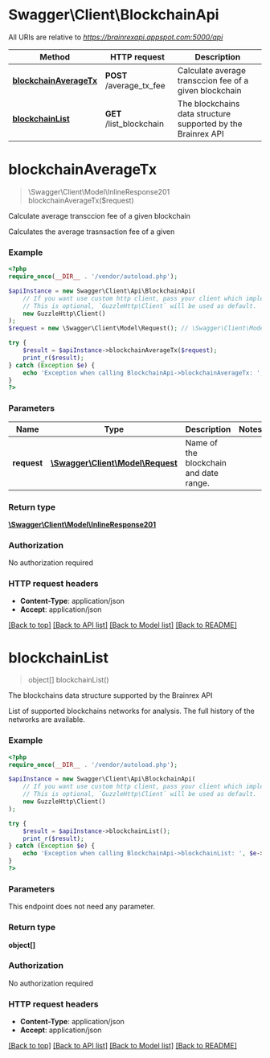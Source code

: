 # Swagger\Client\BlockchainApi

All URIs are relative to *https://brainrexapi.appspot.com:5000/api*

Method | HTTP request | Description
------------- | ------------- | -------------
[**blockchainAverageTx**](BlockchainApi.md#blockchainAverageTx) | **POST** /average_tx_fee | Calculate average transccion fee of a given blockchain
[**blockchainList**](BlockchainApi.md#blockchainList) | **GET** /list_blockchain | The blockchains data structure supported by the Brainrex API


# **blockchainAverageTx**
> \Swagger\Client\Model\InlineResponse201 blockchainAverageTx($request)

Calculate average transccion fee of a given blockchain

Calculates the average trasnsaction fee of a given

### Example
```php
<?php
require_once(__DIR__ . '/vendor/autoload.php');

$apiInstance = new Swagger\Client\Api\BlockchainApi(
    // If you want use custom http client, pass your client which implements `GuzzleHttp\ClientInterface`.
    // This is optional, `GuzzleHttp\Client` will be used as default.
    new GuzzleHttp\Client()
);
$request = new \Swagger\Client\Model\Request(); // \Swagger\Client\Model\Request | Name of the blockchain and date range.

try {
    $result = $apiInstance->blockchainAverageTx($request);
    print_r($result);
} catch (Exception $e) {
    echo 'Exception when calling BlockchainApi->blockchainAverageTx: ', $e->getMessage(), PHP_EOL;
}
?>
```

### Parameters

Name | Type | Description  | Notes
------------- | ------------- | ------------- | -------------
 **request** | [**\Swagger\Client\Model\Request**](../Model/Request.md)| Name of the blockchain and date range. |

### Return type

[**\Swagger\Client\Model\InlineResponse201**](../Model/InlineResponse201.md)

### Authorization

No authorization required

### HTTP request headers

 - **Content-Type**: application/json
 - **Accept**: application/json

[[Back to top]](#) [[Back to API list]](../../README.md#documentation-for-api-endpoints) [[Back to Model list]](../../README.md#documentation-for-models) [[Back to README]](../../README.md)

# **blockchainList**
> object[] blockchainList()

The blockchains data structure supported by the Brainrex API

List of supported blockchains networks for analysis. The full history of the networks are available.

### Example
```php
<?php
require_once(__DIR__ . '/vendor/autoload.php');

$apiInstance = new Swagger\Client\Api\BlockchainApi(
    // If you want use custom http client, pass your client which implements `GuzzleHttp\ClientInterface`.
    // This is optional, `GuzzleHttp\Client` will be used as default.
    new GuzzleHttp\Client()
);

try {
    $result = $apiInstance->blockchainList();
    print_r($result);
} catch (Exception $e) {
    echo 'Exception when calling BlockchainApi->blockchainList: ', $e->getMessage(), PHP_EOL;
}
?>
```

### Parameters
This endpoint does not need any parameter.

### Return type

**object[]**

### Authorization

No authorization required

### HTTP request headers

 - **Content-Type**: application/json
 - **Accept**: application/json

[[Back to top]](#) [[Back to API list]](../../README.md#documentation-for-api-endpoints) [[Back to Model list]](../../README.md#documentation-for-models) [[Back to README]](../../README.md)

